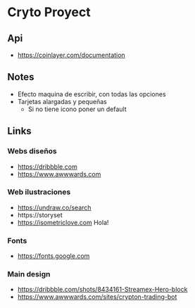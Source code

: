 # Cryto Proyect

## Api 
- https://coinlayer.com/documentation

## Notes
- Efecto maquina de escribir, con todas las opciones
- Tarjetas alargadas y pequeñas  
  - Si no tiene icono poner un default

## Links
### Webs diseños
- https://dribbble.com
- https://www.awwwards.com

### Web ilustraciones
- https://undraw.co/search
- https://storyset
- https://isometriclove.com
Hola!

### Fonts
- https://fonts.google.com

### Main design
- https://dribbble.com/shots/8434161-Streamex-Hero-block
- https://www.awwwards.com/sites/crypton-trading-bot
